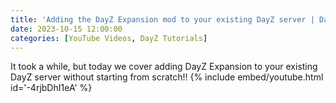 ```yaml
---
title: 'Adding the DayZ Expansion mod to your existing DayZ server | DayZ Server Management'
date: 2023-10-15 12:00:00
categories: [YouTube Videos, DayZ Tutorials]
---
```

It took a while, but today we cover adding DayZ Expansion to your existing DayZ server without starting from scratch!!
{% include embed/youtube.html id='-4rjbDhI1eA' %}